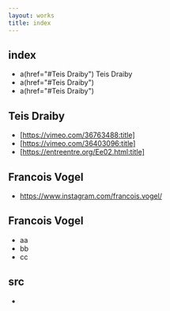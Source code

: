 ```yaml
---
layout: works
title: index
---
```


## index
* a(href="#Teis Draiby") Teis Draiby
* a(href="#Teis Draiby")
* a(href="#Teis Draiby")

## <span id="Teis Draiby">Teis Draiby</id>
* [https://vimeo.com/36763488:title]
* [https://vimeo.com/36403096:title]
* [https://entreentre.org/Ee02.html:title]

## <span id="Francois Vogel">Francois Vogel</span>
* https://www.instagram.com/francois.vogel/

## <span id="Francois Vogel">Francois Vogel</span>
* aa
* bb
* cc

## src
* 
